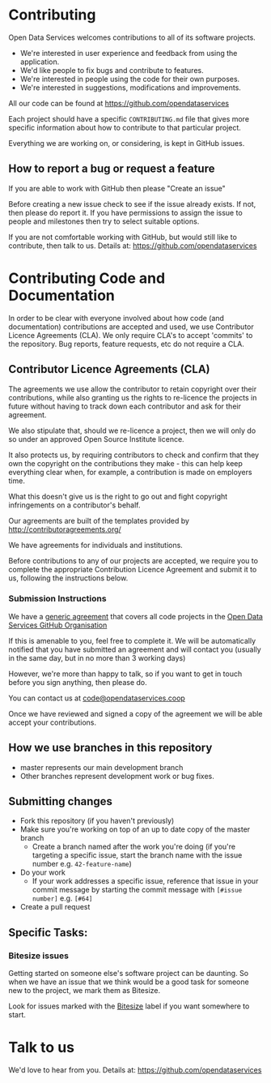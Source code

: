 # Contributing

Open Data Services welcomes contributions to all of its software projects.

* We're interested in user experience and feedback from using the application.
* We'd like people to fix bugs and contribute to features.
* We're interested in people using the code for their own purposes.
* We're interested in suggestions, modifications and improvements.

All our code can be found at https://github.com/opendataservices

Each project should have a specific ``CONTRIBUTING.md`` file that gives more specific information about how to contribute to that particular project.

Everything we are working on, or considering, is kept in GitHub issues.

## How to report a bug or request a feature

If you are able to work with GitHub then please "Create an issue"

Before creating a new issue check to see if the issue already exists. If not, then please do report it. If you have permissions to assign the issue to people and milestones then try to select suitable options. 

If you are not comfortable working with GitHub, but would still like to contribute, then talk to us.  Details at: https://github.com/opendataservices

# Contributing Code and Documentation

In order to be clear with everyone involved about how code (and documentation) contributions are accepted and used, we use Contributor Licence Agreements (CLA). We only require CLA's to accept 'commits' to the repository. Bug reports, feature requests, etc do not require a CLA.

## Contributor Licence Agreements (CLA)

The agreements we use allow the contributor to retain copyright over their contributions, while also granting us the rights to re-licence the projects in future without having to track down each contributor and ask for their agreement.

We also stipulate that, should we re-licence a project, then we will only do so under an approved Open Source Institute licence.  

It also protects us, by requiring contributors to check and confirm that they own the copyright on the contributions they make - this can help keep everything clear when, for example, a contribution is made on employers time.

What this doesn't give us is the right to go out and fight copyright infringements on a contributor's behalf. 

Our agreements are built of the templates provided by http://contributoragreements.org/

We have agreements for individuals and institutions.

Before contributions to any of our projects are accepted, we require you to complete the appropriate Contribution Licence Agreement and submit it to us, following the instructions below.

### Submission Instructions

We have a [generic agreement](http://contributoragreements.org/u2s/bm1v4q5je) that covers all code projects in the [Open Data Services GitHub Organisation](https://github.com/opendataservices)

If this is amenable to you, feel free to complete it. We will be automatically notified that you have submitted an agreement and will contact you (usually in the same day, but in no more than 3 working days)

However, we're more than happy to talk, so if you want to get in touch before you sign anything, then please do. 

You can contact us at code@opendataservices.coop

Once we have reviewed and signed a copy of the agreement we will be able accept your contributions.

## How we use branches in this repository

* master represents our main development branch
* Other branches represent development work or bug fixes.

## Submitting changes

* Fork this repository (if you haven't previously)
* Make sure you're working on top of an up to date copy of the master branch
    - Create a branch named after the work you're doing (if you're targeting a specific issue, start the branch name with the issue number e.g. ``42-feature-name``)
* Do your work
    - If your work addresses a specific issue, reference that issue in your commit message by starting the commit message with ``[#issue number]`` e.g. ``[#64]``
* Create a pull request

## Specific Tasks:

### Bitesize issues

Getting started on someone else's software project can be daunting. So when we have an issue that we think would be a good task for someone new to the project, we mark them as  Bitesize.  

Look for issues marked with the [Bitesize](https://github.com/issues?q=is%3Aopen+is%3Aissue+user%3Aopendataservices+label%3ABitesize) label if you want somewhere to start.

# Talk to us

We'd love to hear from you. Details at: https://github.com/opendataservices


